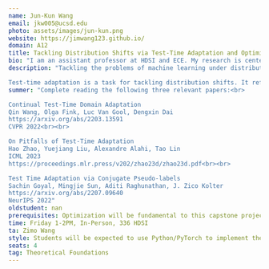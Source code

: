 ```yaml
---
name: Jun-Kun Wang
email: jkw005@ucsd.edu
photo: assets/images/jun-kun.png
website: https://jimwang123.github.io/
domain: A12
title: Tackling Distribution Shifts via Test-Time Adaptation and Optimization
bio: "I am an assistant professor at HDSI and ECE. My research is centered around optimization and its connections with statistics and machine learning. "
description: "Tackling the problems of machine learning under distribution shifts has drawn great interest due to the emerging concern regarding the reliability of machine learning techniques when applied to real-world systems, where distribution shifts between training and testing data are often unavoidable. For example, in medical applications, machine learning model were typically trained on data that were collected from some specific institutions, while the model is adopted by institutions outside the training set, and hence distribution shifts naturally occur. The challenges of distribution shifts also arise in many other fields, e.g., robotics, ML for education, ML for agriculture, or ML for wildlife monitoring, to name just a few.<br><br>

Test-time adaptation is a task for tackling distribution shifts. It refers to adapting a model from a source-domain to a new domain at test time, where only unlabeled samples from the new domain are accessible. Its applications include predictions on sensor data, climate data, medical images, in which distribution shifts of data could occur at test time and annotating the labels could be costly. A common approach in test-time adaptation is constructing pseudo-labels for those unlabeled samples and using optimization methods like gradient descent to minimize a certain loss function with the pseudo-labels to update the model. In this capstone project, we will leverage optimization techniques to speed up adaptation to the new domain. Students will have substantial hands-on (PyTorch) experiences, from reproducing existing algorithms to designing and implementing their own methods."
summer: "Complete reading the following three relevant papers:<br>

Continual Test-Time Domain Adaptation
Qin Wang, Olga Fink, Luc Van Gool, Dengxin Dai
https://arxiv.org/abs/2203.13591
CVPR 2022<br><br>

On Pitfalls of Test-Time Adaptation
Hao Zhao, Yuejiang Liu, Alexandre Alahi, Tao Lin
ICML 2023
https://proceedings.mlr.press/v202/zhao23d/zhao23d.pdf<br><br>

Test Time Adaptation via Conjugate Pseudo-labels
Sachin Goyal, Mingjie Sun, Aditi Raghunathan, J. Zico Kolter
https://arxiv.org/abs/2207.09640
NeurIPS 2022"
oldstudent: nan
prerequisites: Optimization will be fundamental to this capstone project. It is *highly recommended* to take an undergraduate-level optimization course in the Fall quarter, e.g., ECE 174 Intro/Linear&Nonlinear Optimization or  MATH 173A Optimization/Data Science I
time: Friday 1-2PM, In-Person, 336 HDSI
ta: Zimo Wang
style: Students will be expected to use Python/PyTorch to implement their algorithms (and should be able to code).
seats: 4
tag: Theoretical Foundations
---
```


